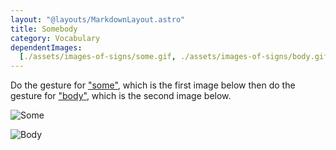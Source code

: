 ```yaml
---
layout: "@layouts/MarkdownLayout.astro"
title: Somebody
category: Vocabulary
dependentImages:
  [./assets/images-of-signs/some.gif, ./assets/images-of-signs/body.gif]
---
```


Do the gesture for ["some"](../some), which is the first image below
then do the gesture for ["body"](../body), which is the second image below.

![Some](@signs/some.gif)

![Body](@signs/body.gif)
